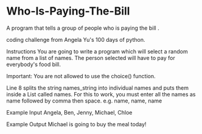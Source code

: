 # Who-Is-Paying-The-Bill
A program that tells a group of people who is paying the bill . 

coding challenge from Angela Yu's 100 days of python.


Instructions
You are going to write a program which will select a random name from a list of names. The person selected will have to pay for everybody's food bill.

Important: You are not allowed to use the choice() function.

Line 8 splits the string names_string into individual names and puts them inside a List called names. For this to work, you must enter all the names as name followed by comma then space. e.g. name, name, name

Example Input
Angela, Ben, Jenny, Michael, Chloe

Example Output
Michael is going to buy the meal today!

